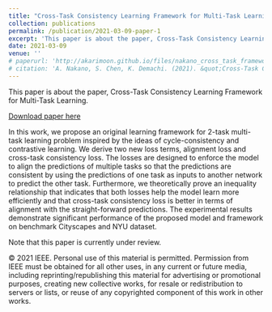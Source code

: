 ```yaml
---
title: "Cross-Task Consistency Learning Framework for Multi-Task Learning"
collection: publications
permalink: /publication/2021-03-09-paper-1
excerpt: 'This paper is about the paper, Cross-Task Consistency Learning Framework for Multi-Task Learning.'
date: 2021-03-09
venue: ''
# paperurl: 'http://akarimoon.github.io/files/nakano_cross_task_framework_manuscript.pdf'
# citation: 'A. Nakano, S. Chen, K. Demachi. (2021). &quot;Cross-Task Consistency Learning Framework for Multi-Task Learning.&quot;'
---
```

This paper is about the paper, Cross-Task Consistency Learning Framework for Multi-Task Learning.

[Download paper here](http://akarimoon.github.io/files/nakano_cross_task_framework_manuscript.pdf)

In this work, we propose an original learning framework for 2-task multi-task learning problem inspired by the ideas of cycle-consistency and contrastive learning. We derive two new loss terms, alignment loss and cross-task consistency loss. The losses are designed to enforce the model to align the predictions of multiple tasks so that the predictions are consistent by using the predictions of one task as inputs to another network to predict the other task. Furthermore, we theoretically prove an inequality relationship that indicates that both losses help the model learn more efficiently and that cross-task consistency loss is better in terms of alignment with the straight-forward predictions. The experimental results demonstrate significant performance of the proposed model and framework on benchmark Cityscapes and NYU dataset.

Note that this paper is currently under review.

© 2021 IEEE.  Personal use of this material is permitted.  Permission from IEEE must be obtained for all other uses, in any current or future media, including reprinting/republishing this material for advertising or promotional purposes, creating new collective works, for resale or redistribution to servers or lists, or reuse of any copyrighted component of this work in other works.